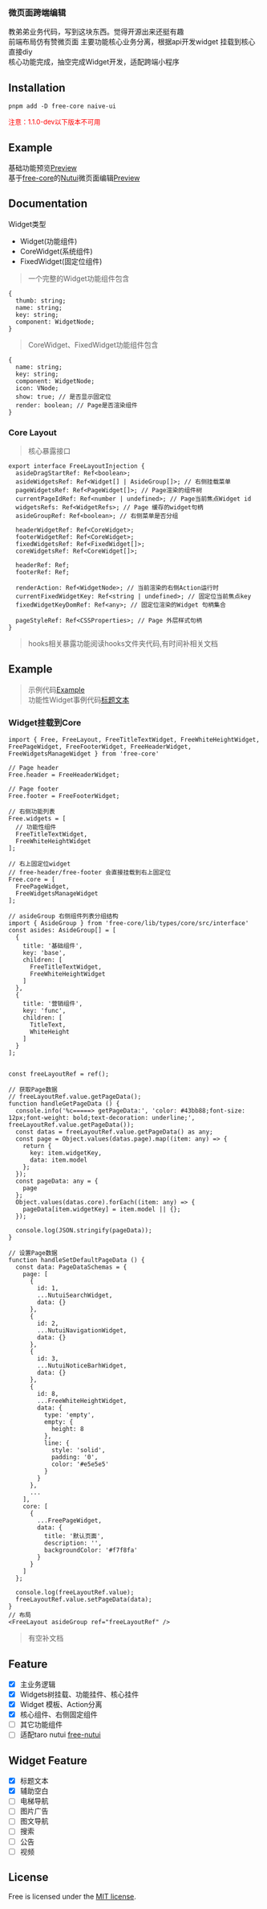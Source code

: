 ### 微页面跨端编辑
教弟弟业务代码，写到这块东西。觉得开源出来还挺有趣  
前端布局仿有赞微页面
主要功能核心业务分离，根据api开发widget 挂载到核心直接diy  
核心功能完成，抽空完成Widget开发，适配跨端小程序

## Installation

```
pnpm add -D free-core naive-ui

```
<font size="2" color="red">注意：1.1.0-dev以下版本不可用</font>

## Example
基础功能预览[Preview](https://free.emesh.cloud)  
基于[free-core](https://github.com/eamesh/free-core)的[Nutui](https://github.com/jdf2e/nutui)微页面编辑[Preview](https://nutui.emesh.cloud)

## Documentation

Widget类型
- Widget(功能组件)
- CoreWidget(系统组件)
- FixedWidget(固定位组件)

> 一个完整的Widget功能组件包含
```
{
  thumb: string;
  name: string;
  key: string;
  component: WidgetNode;
}
```

> CoreWidget、FixedWidget功能组件包含
```
{
  name: string;
  key: string;
  component: WidgetNode;
  icon: VNode;
  show: true; // 是否显示固定位
  render: boolean; // Page是否渲染组件
}
```

### Core Layout

> 核心暴露接口
```
export interface FreeLayoutInjection {
  asideDragStartRef: Ref<boolean>;
  asideWidgetsRef: Ref<Widget[] | AsideGroup[]>; // 右侧挂载菜单
  pageWidgetsRef: Ref<PageWidget[]>; // Page渲染的组件树
  currentPageIdRef: Ref<number | undefined>; // Page当前焦点Widget id
  widgetsRefs: Ref<WidgetRefs>; // Page 缓存的widget句柄
  asideGroupRef: Ref<boolean>; // 右侧菜单是否分组

  headerWidgetRef: Ref<CoreWidget>;
  footerWidgetRef: Ref<CoreWidget>;
  fixedWidgetsRef: Ref<FixedWidget[]>;
  coreWidgetsRef: Ref<CoreWidget[]>;

  headerRef: Ref;
  footerRef: Ref;

  renderAction: Ref<WidgetNode>; // 当前渲染的右侧Action运行时
  currentFixedWidgetKey: Ref<string | undefined>; // 固定位当前焦点key
  fixedWidgetKeyDomRef: Ref<any>; // 固定位渲染的Widget 句柄集合

  pageStyleRef: Ref<CSSProperties>; // Page 外层样式句柄
}
```
> hooks相关暴露功能阅读hooks文件夹代码,有时间补相关文档

## Example
> 示例代码[Example](https://github.com/eamesh/free/blob/dev/example/App.vue)  
> 功能性Widget事例代码[标题文本](https://github.com/eamesh/free/blob/dev/src/title-text/src/TitleText.tsx)

### Widget挂载到Core
```
import { Free, FreeLayout, FreeTitleTextWidget, FreeWhiteHeightWidget, FreePageWidget, FreeFooterWidget, FreeHeaderWidget, FreeWidgetsManageWidget } from 'free-core'

// Page header
Free.header = FreeHeaderWidget;

// Page footer
Free.footer = FreeFooterWidget;

// 右侧功能列表
Free.widgets = [
  // 功能性组件
  FreeTitleTextWidget,
  FreeWhiteHeightWidget
];

// 右上固定位widget
// free-header/free-footer 会直接挂载到右上固定位
Free.core = [
  FreePageWidget,
  FreeWidgetsManageWidget
];

// asideGroup 右侧组件列表分组结构
import { AsideGroup } from 'free-core/lib/types/core/src/interface'
const asides: AsideGroup[] = [
  {
    title: '基础组件',
    key: 'base',
    children: [
      FreeTitleTextWidget,
      FreeWhiteHeightWidget
    ]
  },
  {
    title: '营销组件',
    key: 'func',
    children: [
      TitleText,
      WhiteHeight
    ]
  }
];


const freeLayoutRef = ref();

// 获取Page数据
// freeLayoutRef.value.getPageData();
function handleGetPageData () {
  console.info('%c=====> getPageData:', 'color: #43bb88;font-size: 12px;font-weight: bold;text-decoration: underline;', freeLayoutRef.value.getPageData());
  const datas = freeLayoutRef.value.getPageData() as any;
  const page = Object.values(datas.page).map((item: any) => {
    return {
      key: item.widgetKey,
      data: item.model
    };
  });
  const pageData: any = {
    page
  };
  Object.values(datas.core).forEach((item: any) => {
    pageData[item.widgetKey] = item.model || {};
  });

  console.log(JSON.stringify(pageData));
}

// 设置Page数据
function handleSetDefaultPageData () {
  const data: PageDataSchemas = {
    page: [
      {
        id: 1,
        ...NutuiSearchWidget,
        data: {}
      },
      {
        id: 2,
        ...NutuiNavigationWidget,
        data: {}
      },
      {
        id: 3,
        ...NutuiNoticeBarhWidget,
        data: {}
      },
      {
        id: 8,
        ...FreeWhiteHeightWidget,
        data: {
          type: 'empty',
          empty: {
            height: 8
          },
          line: {
            style: 'solid',
            padding: '0',
            color: '#e5e5e5'
          }
        }
      },
      ...
    ],
    core: [
      {
        ...FreePageWidget,
        data: {
          title: '默认页面',
          description: '',
          backgroundColor: '#f7f8fa'
        }
      }
    ]
  };

  console.log(freeLayoutRef.value);
  freeLayoutRef.value.setPageData(data);
}
// 布局
<FreeLayout asideGroup ref="freeLayoutRef" />
```

> 有空补文档

## Feature
- [x] 主业务逻辑
- [x] Widgets树挂载、功能挂件、核心挂件
- [x] Widget 模板、Action分离
- [x] 核心组件、右侧固定组件
- [ ] 其它功能组件
- [ ] 适配taro nutui [free-nutui](https://github.com/eamesh/free-nutui)

## Widget Feature
- [x] 标题文本
- [x] 辅助空白
- [ ] 电梯导航
- [ ] 图片广告
- [ ] 图文导航
- [ ] 搜索
- [ ] 公告
- [ ] 视频

## License

Free is licensed under the [MIT license](https://opensource.org/licenses/MIT).
